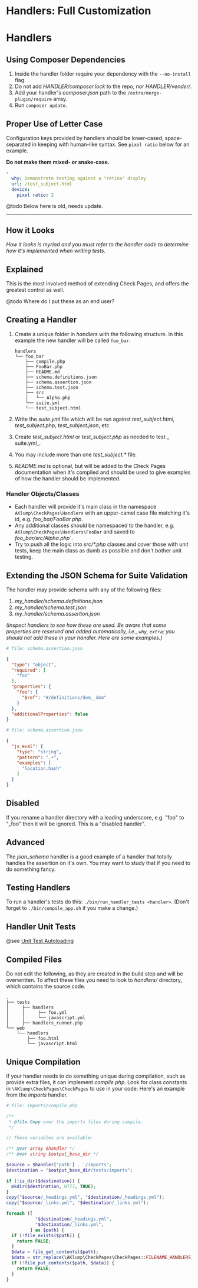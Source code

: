 <!--
id: handlers
title: Handlers
tags: ''
-->

# Handlers: Full Customization

# Handlers

## Using Composer Dependencies

1. Inside the handler folder require your dependency with the `--no-install` flag.
2. Do not add _HANDLER/composer.lock_ to the repo, nor _HANDLER/vender/_.
3. Add your handler's _composer.json_ path to the `/extra/merge-plugin/require` array.
4. Run `composer update`.

## Proper Use of Letter Case

Configuration keys provided by handlers should be lower-cased, space-separated in keeping with human-like syntax. See `pixel ratio` below for an example.

**Do not make them mixed- or snake-case.**

```yaml
-
  why: Demonstrate testing against a "retina" display
  url: /test_subject.html
  device:
    pixel ratio: 2
```

@todo Below here is old, needs update.

---

## How it Looks

_How it looks is myriad and you must refer to the handler code to determine how it's implemented when writing tests._

## Explained

This is the most involved method of extending Check Pages, and offers the greatest control as well.

@todo Where do I put these as an end user?

## Creating a Handler

1. Create a unique folder in _handlers_ with the following structure. In this example the new handler will be called `foo_bar`.

   ```
   handlers
   └── foo_bar
       ├── compile.php
       ├── FooBar.php
       ├── README.md
       ├── schema.definitions.json
       ├── schema.assertion.json
       ├── schema.test.json
       ├── src
       │   └── Alpha.php
       └── suite.yml
       └── test_subject.html
   ```


1. Write the _suite.yml_ file which will be run against _test_subject.html, test_subject.php, test_subject.json_, etc
2. Create _test_subject.html_ or _test_subject.php_ as needed to test _
   suite.yml_.
3. You may include more than one _test_subject.*_ file.
4. _README.md_ is optional, but will be added to the Check Pages documentation when it's compiled and should be used to give examples of how the handler should be implemented.

### Handler Objects/Classes

* Each handler will provide it's main class in the namespace `AKlump\CheckPages\Handlers` with an upper-camel case file matching it's id, e.g. _foo_bar/FooBar.php_.
* Any additional classes should be namespaced to the handler, e.g. `AKlump\CheckPages\Handlers\FooBar` and saved to _foo_bar/src/Alpha.php_`.
* Try to push all the logic into _src/*.php_ classes and cover those with unit tests, keep the main class as dumb as possible and don't bother unit testing.

## Extending the JSON Schema for Suite Validation

The handler may provide schema with any of the following files:

1. _my_handler/schema.definitions.json_
2. _my_handler/schema.test.json_
3. _my_handler/schema.assertion.json_

_(Inspect handlers to see how these are used. Be aware that some properties are reserved and added automatically, i.e., `why`, `extra`; you should not add these in your handler. Here are some examples.)_

```yaml
# file: schema.assertion.json
```

```json
{
  "type": "object",
  "required": [
    "foo"
  ],
  "properties": {
    "foo": {
      "$ref": "#/definitions/dom__dom"
    }
  },
  "additionalProperties": false
}
```

```yaml
# file: schema.assertion.json
```

```json
{
  "js_eval": {
    "type": "string",
    "pattern": ".+",
    "examples": [
      "location.hash"
    ]
  }
}
```

## Disabled

If you rename a handler directory with a leading underscore, e.g. "foo" to "_foo" then it will be ignored. This is a "disabled handler".

## Advanced

The _json_schema_ handler is a good example of a handler that totally handles the assertion on it's own. You may want to study that if you need to do something fancy.

## Testing Handlers

To run a handler's tests do this: `./bin/run_handler_tests <handler>`.  (Don't forget to `./bin/compile_app.sh` if you make a change.)

## Handler Unit Tests

@see [Unit Test Autoloading](@unit_tests)

## Compiled Files

Do not edit the following, as they are created in the build step and will be overwritten. To affect these files you need to look to _handlers/_
directory, which contains the source code.

```
.
├── tests
│     ├── handlers
│     │     ├── foo.yml
│     │     └── javascript.yml
│     ├── handlers_runner.php
└── web
    └── handlers
        ├── foo.html
        └── javascript.html

```

## Unique Compilation

If your handler needs to do something unique during compilation, such as provide extra files, it can implement _compile.php_. Look for class constants in `\AKlump\CheckPages\CheckPages` to use in your code: Here's an example from the _imports_ handler.

```php
# file: imports/compile.php

/**
 * @file Copy over the imports files during compile.
 */

// These variables are available:

/** @var array $handler */
/** @var string $output_base_dir */

$source = $handler['path'] . '/imports';
$destination = "$output_base_dir/tests/imports";

if (!is_dir($destination)) {
  mkdir($destination, 0777, TRUE);
}
copy("$source/_headings.yml", "$destination/_headings.yml");
copy("$source/_links.yml", "$destination/_links.yml");

foreach ([
           "$destination/_headings.yml",
           "$destination/_links.yml",
         ] as $path) {
  if (!file_exists($path)) {
    return FALSE;
  }
  $data = file_get_contents($path);
  $data = str_replace(\AKlump\CheckPages\CheckPages::FILENAME_HANDLERS_TEST_SUBJECT, $handler['id'], $data);
  if (!file_put_contents($path, $data)) {
    return FALSE;
  }
}
```

